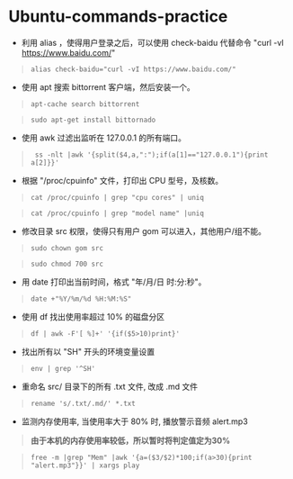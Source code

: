 # Ubuntu-commands-practice

* 利用 alias ，使得用户登录之后，可以使用 check-baidu 代替命令 "curl -vI https://www.baidu.com/"

>`alias check-baidu="curl -vI https://www.baidu.com/"`

* 使用 apt 搜索 bittorrent 客户端，然后安装一个。

>`apt-cache search bittorrent`

>`sudo apt-get install bittornado`

* 使用 awk 过滤出监听在 127.0.0.1 的所有端口。

>` ss -nlt |awk '{split($4,a,":");if(a[1]=="127.0.0.1"){print a[2]}}'`

* 根据 "/proc/cpuinfo" 文件，打印出 CPU 型号，及核数。

>`cat /proc/cpuinfo | grep "cpu cores" | uniq`

>`cat /proc/cpuinfo | grep "model name" |uniq`

* 修改目录 src 权限，使得只有用户 gom 可以进入，其他用户/组不能。

>`sudo chown gom src`

>`sudo chmod 700 src`

* 用 date 打印出当前时间，格式 "年/月/日 时:分:秒"。

>`date +"%Y/%m/%d %H:%M:%S"`

* 使用 df 找出使用率超过 10% 的磁盘分区

>`df | awk -F'[ %]+' '{if($5>10)print}'`

* 找出所有以 "SH" 开头的环境变量设置

>`env | grep '^SH'`

* 重命名 src/ 目录下的所有 .txt 文件, 改成 .md 文件

>`rename 's/.txt/.md/' *.txt`

* 监测内存使用率, 当使用率大于 80% 时, 播放警示音频 alert.mp3
>**由于本机的内存使用率较低，所以暂时将判定值定为30%**

>`free -m |grep "Mem" |awk '{a=($3/$2)*100;if(a>30){print "alert.mp3"}}' | xargs play`
